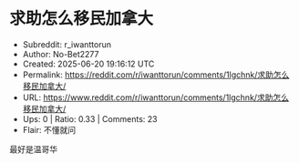 # 求助怎么移民加拿大

- Subreddit: r_iwanttorun
- Author: No-Bet2277
- Created: 2025-06-20 19:16:12 UTC
- Permalink: https://reddit.com/r/iwanttorun/comments/1lgchnk/求助怎么移民加拿大/
- URL: https://www.reddit.com/r/iwanttorun/comments/1lgchnk/求助怎么移民加拿大/
- Ups: 0 | Ratio: 0.33 | Comments: 23
- Flair: 不懂就问


最好是温哥华

